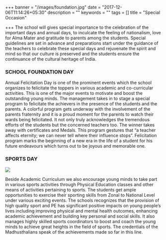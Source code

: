 +++
banner = "/images/foundation.jpg"
date = "2017-12-06T11:14:26+05:30"
description = ""
keywords = ""
tags = []
title = "Special Occasion"

+++
The school will gives special importance to the celebration of the important days and annual days, to inculcate the feeling of nationalism, love for Alma Mater and gratitude to parents among the students.
Special guidelines are set in advance and preparations start under the guidance of the teachers to celebrate these special days and rejuvenate the spirit and mind so that our culture is preserved and the students ensure the continuance of the cultural heritage of India.

### SCHOOL FOUNDATION DAY

Annual Felicitation Day is one of the prominent events which the school organizes to felicitate the toppers in various academic and co-curricular activities. This is one of the major events to motivate and boost the outstanding young minds. The management takes in to stage a special program to felicitate the achievers in the presence of the students and the parents. A colorful program gets underway with the involvement of the parents fraternity and it is a proud moment for the parents to watch their wards being felicitated. It not only truly acknowledges the tremendous efforts of the students but the concerned teachers too. The winner takes away with certificates and Medals. This program gestures that “a teacher affects eternity; we can never tell where their influence stops”. Felicitation program marks the beginning of a new era in the life of a student for his future endeavours which turns out to be joyous and memorable one.

### SPORTS DAY

![](/madhusthali/uploads/2017/12/20/IMG_3038.jpg)

Beside Academic Curriculum we also encourage young minds to take part in various sports activities through Physical Education classes and other means of activities pertaining to sports. The students get ample opportunities to exercise their sporting skills from Zonal to National Level under various exciting events. The schools recognizes that the provision of high quality sport and PE has significant positive impacts on young people’s lives including improving physical and mental health outcomes, enhancing academic achievement and building key personal and social skills. It also manages highly skilled sports coordinators to boost and coach the young minds to achieve great heights in the field of sports. The credentials of the Madhusthalians speak of the achievements made so far in this line.